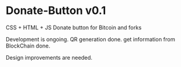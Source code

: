 Donate-Button v0.1
=============

CSS + HTML + JS Donate button for Bitcoin and forks

Development is ongoing. 
QR generation done.
get information from BlockChain done.

Design improvements are needed.
